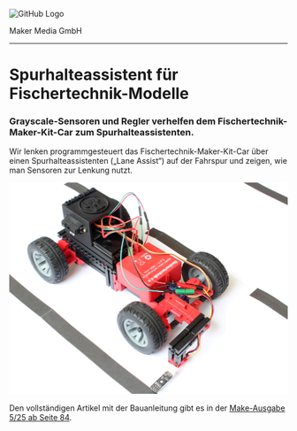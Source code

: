 ![GitHub Logo](http://www.heise.de/make/icons/make_logo.png)

Maker Media GmbH

***

# Spurhalteassistent für Fischertechnik-Modelle 

### Grayscale-Sensoren und Regler verhelfen dem Fischertechnik-Maker-Kit-Car zum Spurhalteassistenten.

Wir lenken programmgesteuert das Fischertechnik-Maker-Kit-Car über einen Spurhalteassistenten („Lane Assist“) auf der Fahrspur und zeigen, wie man Sensoren zur Lenkung nutzt.

![Picture](https://github.com/MakeMagazinDE/FischertechnikSpurhalteassistent/blob/master/titel.jpg) 

Den vollständigen Artikel mit der Bauanleitung gibt es in der [Make-Ausgabe 5/25 ab Seite 84](https://www.heise.de/select/make/2025/5/2519715230418144854).
